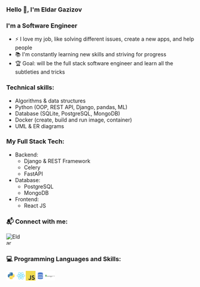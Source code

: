 
### Hello 👋, I'm Eldar Gazizov

### I'm a Software Engineer
- ⚡  I love my job, like solving different issues, create a new apps, and help people
- 📚 I'm constantly learning new skills and striving for progress
- 🏆 Goal: will be the full stack software engineer and learn all the subtleties and tricks


### Technical skills:
- Algorithms & data structures
- Python (OOP, REST API, Django, pandas, ML)
- Database (SQLite, PostgreSQL, MongoDB)
- Docker (create, build and run image, container)
- UML & ER diagrams


### My Full Stack Tech:
- Backend:
  - Django & REST Framework
  - Celery
  - FastAPI
- Database:
  - PostgreSQL
  - MongoDB
- Frontend:
  - React JS


### 📬 Connect with me:
[<img align="left" src="https://raw.githubusercontent.com/rahuldkjain/github-profile-readme-generator/master/src/images/icons/Social/linked-in-alt.svg" alt="Eldar Gazizov | LinkedIn" height="30" width="40" />][linkedin]

<br />
<br />

### 💻 Programming Languages and Skills:
<img align="left" target="_blank" alt="Python" width="26px" src="https://raw.githubusercontent.com/github/explore/80688e429a7d4ef2fca1e82350fe8e3517d3494d/topics/python/python.png" />
<img align="left" target="_blank" alt="React" width="26px" src="https://raw.githubusercontent.com/github/explore/80688e429a7d4ef2fca1e82350fe8e3517d3494d/topics/react/react.png" />
<img align="left" target="_blank" alt="JavaScript" width="26px" src="https://raw.githubusercontent.com/github/explore/80688e429a7d4ef2fca1e82350fe8e3517d3494d/topics/javascript/javascript.png" />
<img align="left" target="_blank" alt="SQL" width="26px" src="https://raw.githubusercontent.com/github/explore/80688e429a7d4ef2fca1e82350fe8e3517d3494d/topics/sql/sql.png" />
<img align="left" target="_blank" alt="MongoDB" width="26px" src="https://raw.githubusercontent.com/github/explore/80688e429a7d4ef2fca1e82350fe8e3517d3494d/topics/mongodb/mongodb.png" />

[linkedin]: https://www.linkedin.com/in/eldar-gazizov
